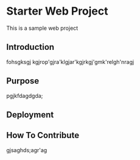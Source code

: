 # Starter Web Project

This is a sample web project

## Introduction

fohsgksgj kgjrop'gjra'klgjar'kgjrkgj'gmk'relgh'nragj

## Purpose
pgjkfdagdgda;

## Deployment

## How To Contribute
gjsaghds;agr'ag
